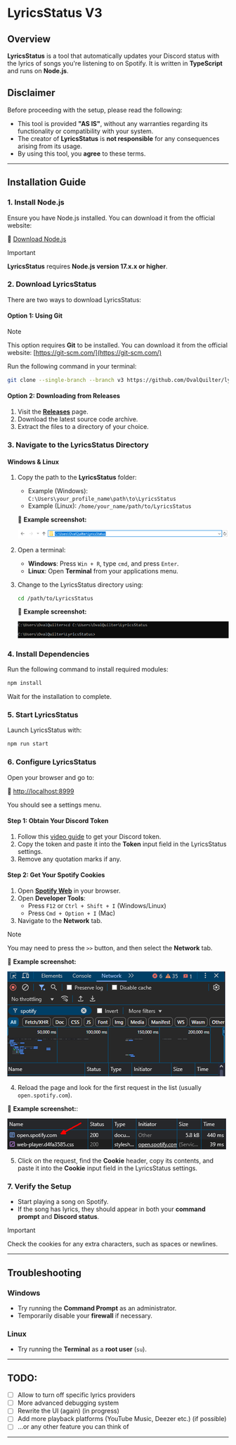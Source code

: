 # LyricsStatus V3

## Overview

**LyricsStatus** is a tool that automatically updates your Discord status with the lyrics of songs you're listening to on Spotify. It is written in **TypeScript** and runs on **Node.js**.

## Disclaimer

Before proceeding with the setup, please read the following:

- This tool is provided **"AS IS"**, without any warranties regarding its functionality or compatibility with your system.
- The creator of **LyricsStatus** is **not responsible** for any consequences arising from its usage.
- By using this tool, you **agree** to these terms.

---

## Installation Guide

### 1. Install Node.js

Ensure you have Node.js installed. You can download it from the official website:

🔗 [Download Node.js](https://nodejs.org/en)

> [!IMPORTANT]
> **LyricsStatus** requires **Node.js version 17.x.x or higher**.

### 2. Download LyricsStatus

There are two ways to download LyricsStatus:

#### Option 1: Using Git

> [!NOTE] 
> This option requires **Git** to be installed.
> You can download it from the official website: [https://git-scm.com/](https://git-scm.com/)

Run the following command in your terminal:

```sh
git clone --single-branch --branch v3 https://github.com/OvalQuilter/lyrics-status
```

#### Option 2: Downloading from Releases

1. Visit the [**Releases**](https://github.com/OvalQuilter/lyrics-status/releases) page.
2. Download the latest source code archive.
3. Extract the files to a directory of your choice.

### 3. Navigate to the LyricsStatus Directory

#### **Windows & Linux**

1. Copy the path to the **LyricsStatus** folder:
    - Example (Windows): `C:\Users\your_profile_name\path\to\LyricsStatus`
    - Example (Linux): `/home/your_name/path/to/LyricsStatus`
    
   📌 **Example screenshot:**

   ![Explorer](res/explorer.png)
2. Open a terminal:
    - **Windows**: Press `Win + R`, type `cmd`, and press `Enter`.
    - **Linux**: Open **Terminal** from your applications menu.
3. Change to the LyricsStatus directory using:
   ```sh
   cd /path/to/LyricsStatus
   ```
   
   📌 **Example screenshot:**

   ![Command Prompt](res/command_prompt.png)

### 4. Install Dependencies

Run the following command to install required modules:

```sh
npm install
```

Wait for the installation to complete.

### 5. Start LyricsStatus

Launch LyricsStatus with:

```sh
npm run start
```

### 6. Configure LyricsStatus

Open your browser and go to:

🔗 [http://localhost:8999](http://localhost:8999)

You should see a settings menu.

#### **Step 1: Obtain Your Discord Token**

1. Follow this [video guide](https://www.youtube.com/watch?v=LnBnm_tZlyU) to get your Discord token.
2. Copy the token and paste it into the **Token** input field in the LyricsStatus settings.
3. Remove any quotation marks if any.

#### **Step 2: Get Your Spotify Cookies**

1. Open [**Spotify Web**](https://open.spotify.com/) in your browser.
2. Open **Developer Tools**:
    - Press `F12` or `Ctrl + Shift + I` (Windows/Linux)
    - Press `Cmd + Option + I` (Mac)
3. Navigate to the **Network** tab.

> [!NOTE]
> You may need to press the `>>` button, and then select the **Network** tab.

📌 **Example screenshot:**

![Network Tab](res/network_tab.png)

4. Reload the page and look for the first request in the list (usually `open.spotify.com`).

📌 **Example screenshot:**:

![The Request](res/request.png)

5. Click on the request, find the **Cookie** header, copy its contents, and paste it into the **Cookie** input field in the LyricsStatus settings.

### 7. Verify the Setup

- Start playing a song on Spotify.
- If the song has lyrics, they should appear in both your **command prompt** and **Discord status**.

> [!IMPORTANT]
> Check the cookies for any extra characters, such as spaces or newlines.

---

## Troubleshooting

### Windows

- Try running the **Command Prompt** as an administrator.
- Temporarily disable your **firewall** if necessary.

### Linux

- Try running the **Terminal** as a **root user** (`su`).

---

## **TODO**:

- [ ] Allow to turn off specific lyrics providers
- [ ] More advanced debugging system
- [ ] Rewrite the UI (again) (in progress)
- [ ] Add more playback platforms (YouTube Music, Deezer etc.) (if possible)
- [ ] ...or any other feature you can think of

---
